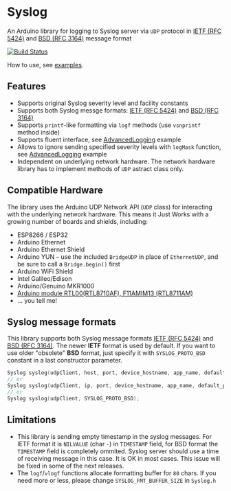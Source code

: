 # Syslog
An Arduino library for logging to Syslog server via `UDP` protocol in 
[IETF (RFC 5424)] and [BSD (RFC 3164)] message format

[![Build Status](https://travis-ci.org/arcao/Syslog.svg?branch=master)](https://travis-ci.org/arcao/Syslog)

How to use, see [examples].

## Features
 - Supports original Syslog severity level and facility constants
 - Supports both Syslog messge formats: [IETF (RFC 5424)] and [BSD (RFC 3164)]
 - Supports `printf`-like formatting via `logf` methods (use `vsnprintf` method
   inside)
 - Supports fluent interface, see [AdvancedLogging] example
 - Allows to ignore sending specified severity levels with `logMask` function, 
   see [AdvancedLogging] example
 - Independent on underlying network hardware. The network hardware library has
   to implement methods of `UDP` astract class only.

## Compatible Hardware
The library uses the Arduino UDP Network API (`UDP` class) for interacting with 
the underlying network hardware. This means it Just Works with a growing number
of boards and shields, including:

 - ESP8266 / ESP32
 - Arduino Ethernet
 - Arduino Ethernet Shield
 - Arduino YUN – use the included `BridgeUDP` in place of `EthernetUDP`, and
   be sure to call a `Bridge.begin()` first
 - Arduino WiFi Shield
 - Intel Galileo/Edison
 - Arduino/Genuino MKR1000
 - [Arduino module RTL00(RTL8710AF), F11AMIM13 (RTL8711AM)][RTLDUINO]
 - ... you tell me!

## Syslog message formats
This library supports both Syslog message formats [IETF (RFC 5424)] and 
[BSD (RFC 3164)]. The newer **IETF** format is used by default. If you want to use
older "obsolete" **BSD** format, just specify it with `SYSLOG_PROTO_BSD` constant 
in a last constructor parameter.

```c
Syslog syslog(udpClient, host, port, device_hostname, app_name, default_priority, SYSLOG_PROTO_BSD);
// or
Syslog syslog(udpClient, ip, port, device_hostname, app_name, default_priority, SYSLOG_PROTO_BSD);
// or
Syslog syslog(udpClient, SYSLOG_PROTO_BSD);
```

## Limitations
 - This library is sending empty timestamp in the syslog messages. For IETF 
   format it is `NILVALUE` (char `-`) in `TIMESTAMP` field, for BSD format the 
   `TIMESTAMP` field is completely ommited. Syslog server should use a time
   of receiving message in this case. It is OK in most cases. This issue will be
   fixed in some of the next releases.
 - The `logf`/`vlogf` functions allocate formatting buffer for `80` chars. If you
   need more or less, please change `SYSLOG_FMT_BUFFER_SIZE` in `Syslog.h`
   

[IETF (RFC 5424)]: https://tools.ietf.org/html/rfc5424
[BSD (RFC 3164)]: https://tools.ietf.org/html/rfc3164
[examples]: https://github.com/arcao/Syslog/tree/master/examples
[AdvancedLogging]: https://github.com/arcao/Syslog/blob/master/examples/AdvancedLogging/AdvancedLogging.ino
[RTLDUINO]: https://github.com/pvvx/RtlDuino
